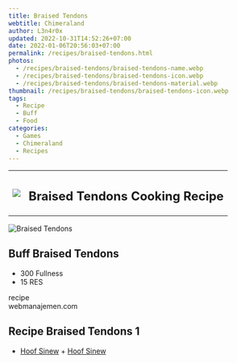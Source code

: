 ```yaml
---
title: Braised Tendons
webtitle: Chimeraland
author: L3n4r0x
updated: 2022-10-31T14:52:26+07:00
date: 2022-01-06T20:56:03+07:00
permalink: /recipes/braised-tendons.html
photos:
  - /recipes/braised-tendons/braised-tendons-name.webp
  - /recipes/braised-tendons/braised-tendons-icon.webp
  - /recipes/braised-tendons/braised-tendons-material.webp
thumbnail: /recipes/braised-tendons/braised-tendons-icon.webp
tags:
  - Recipe
  - Buff
  - Food
categories:
  - Games
  - Chimeraland
  - Recipes
---
```


<section id="bootstrap-wrapper"><link rel="stylesheet" href="https://cdn.statically.io/gh/dimaslanjaka/Web-Manajemen/40ac3225/css/bootstrap-4.5-wrapper.css"/><div class="row mb-2"><div class="col-md-12 mb-2"><table class="table" id="post-info"><tbody><tr><td><img class="d-inline-block me-2" src="/chimeraland/recipes/braised-tendons/braised-tendons-icon.webp" width="auto" height="auto"/></td><td><h1 class="fs-5">Braised Tendons Cooking Recipe</h1></td></tr></tbody></table></div></div><div class="card mb-2"><div class="row g-0"><div class="col-sm-4 position-relative mb-2"><img src="/chimeraland/recipes/braised-tendons/braised-tendons-material.webp" class="card-img fit-cover w-100 h-100" alt="Braised Tendons" data-fancybox="true"/></div><div class="col-sm-8 mb-2"><div class="card-body"><h2 class="card-title fs-5">Buff Braised Tendons</h2><div class="card-text"><ul><li>300 Fullness</li><li>15 RES</li></ul></div><span class="badge rounded-pill bg-dark">recipe</span></div><div class="card-footer text-end text-muted">webmanajemen.com</div></div></div></div><div class="row mb-2"><div class="col-12 col-lg-6 recipe-item mb-2"><div class="card"><div class="card-body"><h2 class="card-title fs-5">Recipe Braised Tendons 1</h2><div class="card-text"><ul><li><a class="text-decoration-none" href="/chimeraland/materials/hoof-sinew.html">Hoof Sinew</a><span> + </span><a class="text-decoration-none" href="/chimeraland/materials/hoof-sinew.html">Hoof Sinew</a></li></ul></div></div></div></div></div></section>
